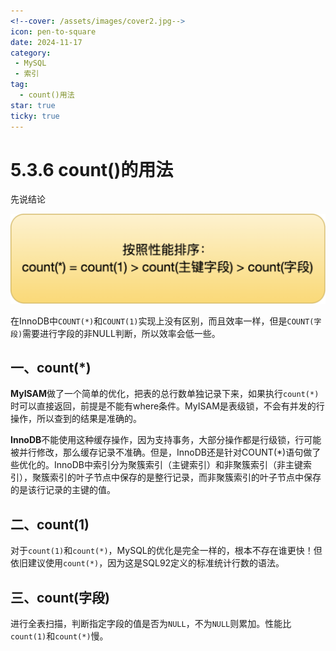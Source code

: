 ```yaml
---
<!--cover: /assets/images/cover2.jpg-->
icon: pen-to-square
date: 2024-11-17
category:
 - MySQL
 - 索引
tag:
  - count()用法
star: true
ticky: true
---
```

# 5.3.6 count()的用法

先说结论

![](../pic/a19.png)

在InnoDB中`COUNT(*)`和`COUNT(1)`实现上没有区别，而且效率一样，但是`COUNT(字段)`需要进行字段的非NULL判断，所以效率会低一些。

## 一、count(*)

**MyISAM**做了一个简单的优化，把表的总行数单独记录下来，如果执行`count(*)`时可以直接返回，前提是不能有where条件。MyISAM是表级锁，不会有并发的行操作，所以查到的结果是准确的。

**InnoDB**不能使用这种缓存操作，因为支持事务，大部分操作都是行级锁，行可能被并行修改，那么缓存记录不准确。但是，InnoDB还是针对COUNT(*)语句做了些优化的。InnoDB中索引分为聚簇索引（主键索引）和非聚簇索引（非主键索引），聚簇索引的叶子节点中保存的是整行记录，而非聚簇索引的叶子节点中保存的是该行记录的主键的值。

## 二、count(1)

对于`count(1)`和`count(*)`，MySQL的优化是完全一样的，根本不存在谁更快！但依旧建议使用`count(*)`，因为这是SQL92定义的标准统计行数的语法。

## 三、count(字段)

进行全表扫描，判断指定字段的值是否为`NULL`，不为`NULL`则累加。性能比`count(1)`和`count(*)`慢。









